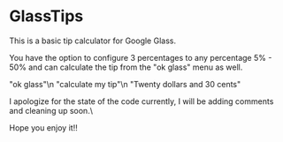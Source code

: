 GlassTips
=========

This is a basic tip calculator for Google Glass.

You have the option to configure 3 percentages to any percentage 5% - 50% and can calculate the tip from the "ok glass" menu as well.

"ok glass"\n
"calculate my tip"\n
"Twenty dollars and 30 cents"


I apologize for the state of the code currently, I will be adding comments and cleaning up soon.\

Hope you enjoy it!!
